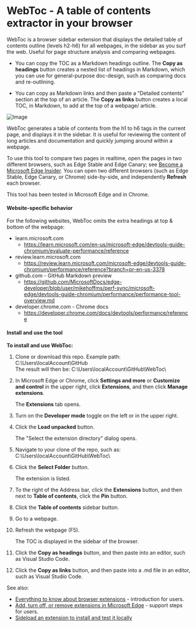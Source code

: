 # WebToc - A table of contents extractor in your browser

WebToc is a browser sidebar extension that displays the detailed table of contents outline (levels h2-h6) for all webpages, in the sidebar as you surf the web. Useful for page structure analysis and comparing webpages.

* You can copy the TOC as a Markdown headings outline.  The **Copy as headings** button creates a nested list of headings in Markdown, which you can use for general-purpose doc-design, such as comparing docs and re-outlining.

* You can copy as Markdown links and then paste a “Detailed contents” section at the top of an article.  The **Copy as links** button creates a local TOC, in Markdown, to add at the top of a webpage/ article.

![Image](https://github.com/user-attachments/assets/a8bb8a1f-582e-4563-9335-b09999c22c6e)

WebToc generates a table of contents from the h1 to h6 tags in the current page, and displays it in the sidebar. It is useful for reviewing the content of long articles and documentation and quickly jumping around within a webpage.

To use this tool to compare two pages in realtime, open the pages in two different browsers, such as Edge Stable and Edge Canary; see [Become a Microsoft Edge Insider](https://aka.ms/microsoftedge).  You can open two different browsers (such as Edge Stable, Edge Canary, or Chrome) side-by-side, and independently **Refresh** each browser.

This tool has been tested in Microsoft Edge and in Chrome.


#### Website-specific behavior

For the following websites, WebToc omits the extra headings at top & bottom of the webpage:
* learn.microsoft.com
   * https://learn.microsoft.com/en-us/microsoft-edge/devtools-guide-chromium/evaluate-performance/reference
* review.learn.microsoft.com
   * https://review.learn.microsoft.com/microsoft-edge/devtools-guide-chromium/performance/reference?branch=pr-en-us-3378
* github.com - GitHub Markdown preview
   * https://github.com/MicrosoftDocs/edge-developer/blob/user/mikehoffms/perf-sync/microsoft-edge/devtools-guide-chromium/performance/performance-tool-overview.md
* developer.chrome.com - Chrome docs
   * https://developer.chrome.com/docs/devtools/performance/reference


#### Install and use the tool

**To install and use WebToc:**

1. Clone or download this repo.  Example path:
   C:\Users\localAccount\GitHub\
   The result will then be:
   C:\Users\localAccount\GitHub\WebToc\
 
1. In Microsoft Edge or Chrome, click **Settings and more** or **Customize and control** in the upper right, click **Extensions**, and then click **Manage extensions**.

   The **Extensions** tab opens.

1. Turn on the **Developer mode** toggle on the left or in the upper right. 

1. Click the **Load unpacked** button.

   The "Select the extension directory" dialog opens.

1. Navigate to your clone of the repo, such as:
   C:\Users\localAccount\GitHub\WebToc\

1. Click the **Select Folder** button.

   The extension is listed.

1. To the right of the Address bar, click the **Extensions** button, and then next to **Table of contents**, click the **Pin** button.  

1. Click the **Table of contents** sidebar button.

1. Go to a webpage.  

1. Refresh the webpage (F5).

   The TOC is displayed in the sidebar of the browser.

1. Click the **Copy as headings** button, and then paste into an editor, such as Visual Studio Code.

1. Click the **Copy as links** button, and then paste into a .md file in an editor, such as Visual Studio Code.

See also:
* [Everything to know about browser extensions](https://www.microsoft.com/edge/learning-center/everything-to-know-about-browser-extensions?form=MA13I2&msockid=3078d2dac55660f53e4ec6a8c4ec61bf) - introduction for users.
* [Add, turn off, or remove extensions in Microsoft Edge](https://support.microsoft.com/microsoft-edge/add-turn-off-or-remove-extensions-in-microsoft-edge-9c0ec68c-2fbc-2f2c-9ff0-bdc76f46b026) - support steps for users.
* [Sideload an extension to install and test it locally](https://learn.microsoft.com/microsoft-edge/extensions-chromium/getting-started/extension-sideloading)
